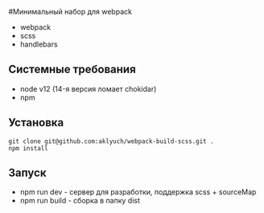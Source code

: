 #Минимальный набор для webpack
* webpack
* scss
* handlebars

## Системные требования
* node v12 (14-я версия ломает chokidar)
* npm

## Установка
```
git clone git@github.com:aklyuch/webpack-build-scss.git .
npm install
```

## Запуск
* npm run dev - сервер для разработки, поддержка scss + sourceMap
* npm run build - сборка в папку dist 
